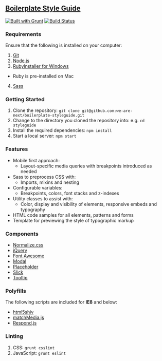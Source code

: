 ## [Boilerplate Style Guide](http://s.wearenext.co.za/boilerplate/styleguide)

[![Built with Grunt](https://cdn.gruntjs.com/builtwith.png)](http://gruntjs.com)
[![Build Status](https://magnum.travis-ci.com/we-are-next/boilerplate-styleguide.svg?token=4q8vnSqGs4oqaN95p1Pp)](https://magnum.travis-ci.com/we-are-next/styleguide)

### Requirements

Ensure that the following is installed on your computer:

1. [Git](http://git-scm.com/downloads)
2. [Node.js](https://nodejs.org/en/download)
3. [RubyInstaller for Windows](http://rubyinstaller.org/downloads)
  - Ruby is pre-installed on Mac
4. [Sass](http://sass-lang.com/install)

### Getting Started

1. Clone the repository: `git clone git@github.com:we-are-next/boilerplate-styleguide.git`
2. Change to the directory you cloned the repository into: e.g. `cd styleguide`
3. Install the required dependencies: `npm install`
4. Start a local server: `npm start`

### Features

- Mobile first approach:
  - Layout-specific media queries with breakpoints introduced as needed
- Sass to preprocess CSS with:
  - Imports, mixins and nesting
- Configurable variables:
  - Breakpoints, colors, font stacks and z-indexes
- Utility classes to assist with:
  - Color, display and visibility of elements, responsive embeds and typography
- HTML code samples for all elements, patterns and forms
- Template for previewing the style of typographic markup

### Components

- [Normalize.css](http://necolas.github.io/normalize.css)
- [jQuery](http://jquery.com)
- [Font Awesome](http://fontawesome.io)
- [Modal](http://getbootstrap.com/javascript/#modals)
- [Placeholder](http://mths.be/placeholder)
- [Slick](http://github.com/kenwheeler/slick)
- [Tooltip](http://getbootstrap.com/javascript/#tooltip)

### Polyfills

The following scripts are included for **IE8** and below:

- [html5shiv](https://github.com/aFarkas/html5shiv)
- [matchMedia.js](https://github.com/paulirish/matchMedia.js)
- [Respond.js](https://github.com/scottjehl/Respond)

### Linting

1. CSS: `grunt csslint`
2. JavaScript: `grunt eslint`
